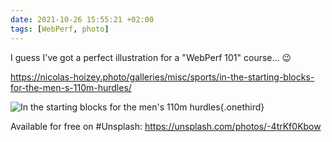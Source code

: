 ```yaml
---
date: 2021-10-26 15:55:21 +02:00
tags: [WebPerf, photo]
---
```


I guess I've got a perfect illustration for a "WebPerf 101" course… 😉

<https://nicolas-hoizey.photo/galleries/misc/sports/in-the-starting-blocks-for-the-men-s-110m-hurdles/>

![In the starting blocks for the men's 110m hurdles](https://nicolas-hoizey.photo/photos/in-the-starting-blocks-for-the-men-s-110m-hurdles/in-the-starting-blocks-for-the-men-s-110m-hurdles.jpg){.onethird}

Available for free on #Unsplash: <https://unsplash.com/photos/-4trKf0Kbow>